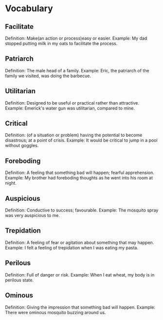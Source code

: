 # Vocabulary

## Facilitate
Definition: Make(an action or process)easy or easier.
Example: My dad stopped putting milk in my oats to facilitate the process. 

## Patriarch
Definition: The male head of a family.
Example: Eric, the patriarch of the family we visited, was doing the barbecue.

## Utilitarian
Definition: Designed to be useful or practical rather than attractive.
Example: Emerick's water gun was utilitarian, compared to mine.

## Critical
Definition: (of a situation or problem) having the potential to become disastrous; at a point of crisis.
Example: It would be critical to jump in a pool without goggles.

## Foreboding
Definition: A feeling that something bad will happen; fearful apprehension.
Example: My brother had foreboding thoughts as he went into his room at night.

## Auspicious
Definition: Conductive to success; favourable.
Example: The mosquito spray was very auspicious to me.

## Trepidation
Definition: A feeling of fear or agitation about something that may happen.
Example: I felt a feeling of trepidation when I was eating my pasta.

## Perilous
Definition: Full of danger or risk.
Example: When I eat wheat, my body is in perilous state.

## Ominous
Definition: Giving the impression that something bad will happen.
Example: There were ominous mosquito buzzing around us.
